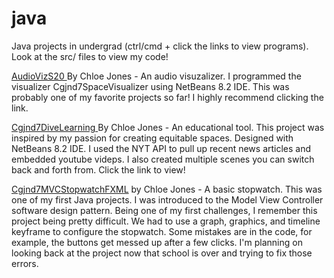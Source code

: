 # java
Java projects in undergrad (ctrl/cmd + click the links to view programs). Look at the src/ files to view my code!

<a href="https://www.canva.com/design/DAEAywP2bK0/_0awqGsgOlEOOnmdZYqf-Q/view?utm_content=DAEAywP2bK0&utm_campaign=designshare&utm_medium=link&utm_source=publishsharelink"> AudioVizS20 </a> By Chloe Jones - An audio visuzalizer.
I programmed the visualizer Cgjnd7SpaceVisualizer using NetBeans 8.2 IDE. This was probably one of my favorite projects so far! I highly recommend clicking the link.

<a href="https://www.canva.com/design/DAEAzLEOsds/Pf4bLrIZMad6A23Y2Xy-Rg/view?utm_content=DAEAzLEOsds&utm_campaign=designshare&utm_medium=link&utm_source=homepage_design_menu"> Cgjnd7DiveLearning </a> By Chloe Jones - An educational tool. This project was inspired by my passion for creating equitable spaces. Designed with NetBeans 8.2 IDE. I used the NYT API to pull up recent news articles and embedded youtube videps. I also created multiple scenes you can switch back and forth from. Click the link to view!

<a href="https:&#x2F;&#x2F;www.canva.com&#x2F;design&#x2F;DAEAzSg5Nx4&#x2F;view?utm_content=DAEAzSg5Nx4&amp;utm_campaign=designshare&amp;utm_medium=embeds&amp;utm_source=link" target="_blank" rel="noopener">Cgjnd7MVCStopwatchFXML</a> by Chloe Jones - A basic stopwatch. This was one of my first Java projects. I was introduced to the Model View Controller software design pattern. Being one of my first challenges, I remember this project being pretty difficult. We had to use a graph, graphics, and timeline keyframe to configure the stopwatch. Some mistakes are in the code, for example, the buttons get messed up after a few clicks. I'm planning on looking back at the project now that school is over and trying to fix those errors.
